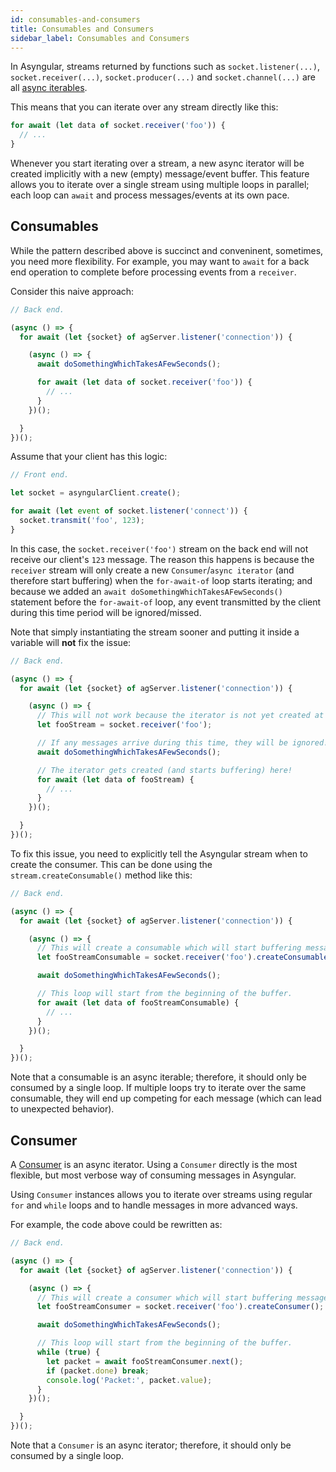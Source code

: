 ```yaml
---
id: consumables-and-consumers
title: Consumables and Consumers
sidebar_label: Consumables and Consumers
---
```


In Asyngular, streams returned by functions such as `socket.listener(...)`, `socket.receiver(...)`, `socket.producer(...)` and `socket.channel(...)` are all [async iterables](https://developer.mozilla.org/en-US/docs/Web/JavaScript/Reference/Statements/for-await...of#Iterating_over_async_iterables).

This means that you can iterate over any stream directly like this:

```js
for await (let data of socket.receiver('foo')) {
  // ...
}
```

Whenever you start iterating over a stream, a new async iterator will be created implicitly with a new (empty) message/event buffer.
This feature allows you to iterate over a single stream using multiple loops in parallel; each loop can `await` and process messages/events at its own pace.

## Consumables

While the pattern described above is succinct and conveninent, sometimes, you need more flexibility.
For example, you may want to `await` for a back end operation to complete before processing events from a `receiver`.

Consider this naive approach:

```js
// Back end.

(async () => {
  for await (let {socket} of agServer.listener('connection')) {

    (async () => {
      await doSomethingWhichTakesAFewSeconds();

      for await (let data of socket.receiver('foo')) {
        // ...
      }
    })();

  }
})();
```

Assume that your client has this logic:

```js
// Front end.

let socket = asyngularClient.create();

for await (let event of socket.listener('connect')) {
  socket.transmit('foo', 123);
}
```

In this case, the `socket.receiver('foo')` stream on the back end will not receive our client's `123` message.
The reason this happens is because the `receiver` stream will only create a new `Consumer`/`async iterator` (and therefore start buffering) when the `for-await-of` loop starts iterating; and because we added an `await doSomethingWhichTakesAFewSeconds()` statement before the `for-await-of` loop, any event transmitted by the client during this time period will be ignored/missed.

Note that simply instantiating the stream sooner and putting it inside a variable will **not** fix the issue:

```js
// Back end.

(async () => {
  for await (let {socket} of agServer.listener('connection')) {

    (async () => {
      // This will not work because the iterator is not yet created at this point.
      let fooStream = socket.receiver('foo');

      // If any messages arrive during this time, they will be ignored!
      await doSomethingWhichTakesAFewSeconds();

      // The iterator gets created (and starts buffering) here!
      for await (let data of fooStream) {
        // ...
      }
    })();

  }
})();
```

To fix this issue, you need to explicitly tell the Asyngular stream when to create the consumer. This can be done using the `stream.createConsumable()` method like this:

```js
// Back end.

(async () => {
  for await (let {socket} of agServer.listener('connection')) {

    (async () => {
      // This will create a consumable which will start buffering messages immediately.
      let fooStreamConsumable = socket.receiver('foo').createConsumable();

      await doSomethingWhichTakesAFewSeconds();

      // This loop will start from the beginning of the buffer.
      for await (let data of fooStreamConsumable) {
        // ...
      }
    })();

  }
})();
```

Note that a consumable is an async iterable; therefore, it should only be consumed by a single loop. If multiple loops try to iterate over the same consumable, they will end up competing for each message (which can lead to unexpected behavior).


## Consumer

A [Consumer](https://github.com/SocketCluster/writable-consumable-stream/blob/master/consumer.js) is an async iterator. Using a `Consumer` directly is the most flexible, but most verbose way of consuming messages in Asyngular.

Using `Consumer` instances allows you to iterate over streams using regular `for` and `while` loops and to handle messages in more advanced ways.

For example, the code above could be rewritten as:

```js
// Back end.

(async () => {
  for await (let {socket} of agServer.listener('connection')) {

    (async () => {
      // This will create a consumer which will start buffering messages immediately.
      let fooStreamConsumer = socket.receiver('foo').createConsumer();

      await doSomethingWhichTakesAFewSeconds();

      // This loop will start from the beginning of the buffer.
      while (true) {
        let packet = await fooStreamConsumer.next();
        if (packet.done) break;
        console.log('Packet:', packet.value);
      }
    })();

  }
})();
```

Note that a `Consumer` is an async iterator; therefore, it should only be consumed by a single loop.
